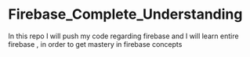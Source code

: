 # Firebase_Complete_Understanding
In this repo I will push my code regarding firebase and I will learn entire firebase , in order to get mastery in firebase concepts
